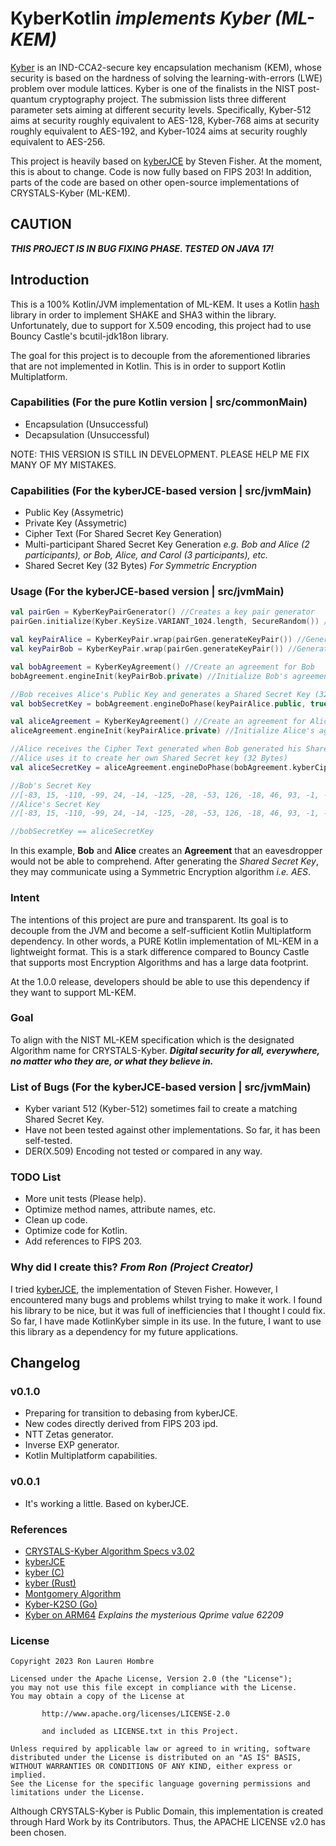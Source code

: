 # KyberKotlin _implements Kyber (ML-KEM)_

[Kyber](https://pq-crystals.org/kyber/index.shtml) is an IND-CCA2-secure key encapsulation mechanism (KEM), whose
security is based on the hardness of solving the learning-with-errors (LWE) problem over module lattices. Kyber is one 
of the finalists in the NIST post-quantum cryptography project. The submission lists three different parameter sets 
aiming at different security levels. Specifically, Kyber-512 aims at security roughly equivalent to AES-128, Kyber-768 
aims at security roughly equivalent to AES-192, and Kyber-1024 aims at security roughly equivalent to AES-256.

This project is heavily based on [kyberJCE](https://github.com/fisherstevenk/kyberJCE) by Steven Fisher. At the moment, this is about to change. Code is now
fully based on FIPS 203! In addition, parts of the code are based on other open-source implementations of CRYSTALS-Kyber
(ML-KEM).

## CAUTION

**_THIS PROJECT IS IN BUG FIXING PHASE. TESTED ON JAVA 17!_**

## Introduction

This is a 100% Kotlin/JVM implementation of ML-KEM.
It uses a Kotlin [hash](https://github.com/KotlinCrypto/hash) library in order to implement SHAKE and SHA3 within the library.
Unfortunately, due to support for X.509 encoding, this project had to use Bouncy Castle's bcutil-jdk18on library.

The goal for this project is to decouple from the aforementioned libraries that are not implemented in Kotlin.
This is in order to support Kotlin Multiplatform.

### Capabilities (For the pure Kotlin version | src/commonMain)
* Encapsulation (Unsuccessful)
* Decapsulation (Unsuccessful)

NOTE: THIS VERSION IS STILL IN DEVELOPMENT. PLEASE HELP ME FIX MANY OF MY MISTAKES.

### Capabilities (For the kyberJCE-based version | src/jvmMain)

* Public Key (Assymetric)
* Private Key (Assymetric)
* Cipher Text (For Shared Secret Key Generation)
* Multi-participant Shared Secret Key Generation _e.g. Bob and Alice (2 participants), or Bob, Alice, and Carol (3 participants), etc._
* Shared Secret Key (32 Bytes) _For Symmetric Encryption_

### Usage (For the kyberJCE-based version | src/jvmMain)

```Kotlin
val pairGen = KyberKeyPairGenerator() //Creates a key pair generator
pairGen.initialize(Kyber.KeySize.VARIANT_1024.length, SecureRandom()) //Variants are 512, 768, and 1024

val keyPairAlice = KyberKeyPair.wrap(pairGen.generateKeyPair()) //Generate keypair for Alice
val keyPairBob = KyberKeyPair.wrap(pairGen.generateKeyPair()) //Generate keypair for Alice

val bobAgreement = KyberKeyAgreement() //Create an agreement for Bob
bobAgreement.engineInit(keyPairBob.private) //Initialize Bob's agreement

//Bob receives Alice's Public Key and generates a Shared Secret Key (32 Bytes)
val bobSecretKey = bobAgreement.engineDoPhase(keyPairAlice.public, true)!! as KyberSharedSecretKey

val aliceAgreement = KyberKeyAgreement() //Create an agreement for Alice
aliceAgreement.engineInit(keyPairAlice.private) //Initialize Alice's agreement

//Alice receives the Cipher Text generated when Bob generated his Shared Secret Key
//Alice uses it to create her own Shared Secret key (32 Bytes)
val aliceSecretKey = aliceAgreement.engineDoPhase(bobAgreement.kyberCipherText!!, true)!! as KyberSharedSecretKey

//Bob's Secret Key
//[-83, 15, -110, -99, 24, -14, -125, -28, -53, 126, -18, 46, 93, -1, -83, 10, -124, 100, -45, -58, 55, -34, -107, -66, -105, 37, 35, -17, -24, -23, 28, -87]
//Alice's Secret Key
//[-83, 15, -110, -99, 24, -14, -125, -28, -53, 126, -18, 46, 93, -1, -83, 10, -124, 100, -45, -58, 55, -34, -107, -66, -105, 37, 35, -17, -24, -23, 28, -87]

//bobSecretKey == aliceSecretKey
```

In this example, **Bob** and **Alice** creates an **Agreement** that an eavesdropper would not be able to comprehend.
After generating the _Shared Secret Key_, they may communicate using a Symmetric Encryption algorithm _i.e. AES_.

### Intent

The intentions of this project are pure and transparent. Its goal is to decouple from the JVM and become a self-sufficient
Kotlin Multiplatform dependency. In other words, a PURE Kotlin implementation of ML-KEM in a lightweight format. This is
a stark difference compared to Bouncy Castle that supports most Encryption Algorithms and has a large data footprint.

At the 1.0.0 release, developers should be able to use this dependency if they want to support ML-KEM.

### Goal

To align with the NIST ML-KEM specification which is the designated Algorithm name for CRYSTALS-Kyber.
_**Digital security for all, everywhere, no matter who they are, or what they believe in.**_

### List of Bugs (For the kyberJCE-based version | src/jvmMain)

* Kyber variant 512 (Kyber-512) sometimes fail to create a matching Shared Secret Key.
* Have not been tested against other implementations. So far, it has been self-tested.
* DER(X.509) Encoding not tested or compared in any way.

### TODO List

* More unit tests (Please help).
* Optimize method names, attribute names, etc.
* Clean up code.
* Optimize code for Kotlin.
* Add references to FIPS 203.

### Why did I create this? _From Ron (Project Creator)_

I tried [kyberJCE](https://github.com/fisherstevenk/kyberJCE), the implementation of Steven Fisher. However, I encountered 
many bugs and problems whilst trying to make it work. I found his library to be nice, but it was full of inefficiencies that I thought I could fix. So far, I have made KotlinKyber
simple in its use. In the future, I want to use this library as a dependency for my future applications.

## Changelog

### v0.1.0

* Preparing for transition to debasing from kyberJCE.
* New codes directly derived from FIPS 203 ipd.
* NTT Zetas generator.
* Inverse EXP generator.
* Kotlin Multiplatform capabilities.

### v0.0.1

* It's working a little. Based on kyberJCE.

### References

* [CRYSTALS-Kyber Algorithm Specs v3.02](https://pq-crystals.org/kyber/data/kyber-specification-round3-20210804.pdf)
* [kyberJCE](https://github.com/fisherstevenk/kyberJCE)
* [kyber (C)](https://github.com/pq-crystals/kyber)
* [kyber (Rust)](https://github.com/Argyle-Software/kyber)
* [Montgomery Algorithm](https://www.ams.org/journals/mcom/1985-44-170/S0025-5718-1985-0777282-X/S0025-5718-1985-0777282-X.pdf)
* [Kyber-K2SO (Go)](https://github.com/symbolicsoft/kyber-k2so)
* [Kyber on ARM64](https://eprint.iacr.org/2021/561.pdf) _Explains the mysterious Qprime value 62209_

### License

```
Copyright 2023 Ron Lauren Hombre

Licensed under the Apache License, Version 2.0 (the "License");
you may not use this file except in compliance with the License.
You may obtain a copy of the License at

       http://www.apache.org/licenses/LICENSE-2.0
       
       and included as LICENSE.txt in this Project.

Unless required by applicable law or agreed to in writing, software
distributed under the License is distributed on an "AS IS" BASIS,
WITHOUT WARRANTIES OR CONDITIONS OF ANY KIND, either express or implied.
See the License for the specific language governing permissions and
limitations under the License.
```

Although CRYSTALS-Kyber is Public Domain, this implementation is created through Hard Work by its Contributors.
Thus, the APACHE LICENSE v2.0 has been chosen.
